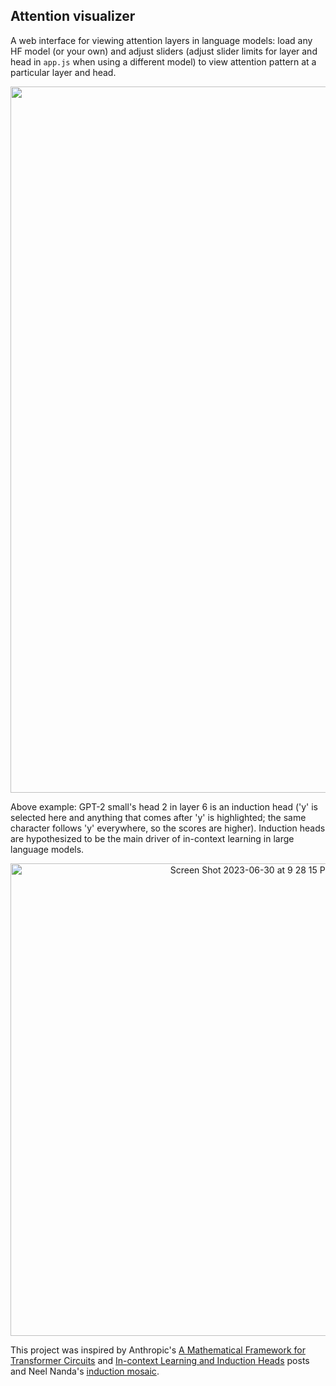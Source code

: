 ## Attention visualizer

A web interface for viewing attention layers in language models: load any HF model (or your own) and adjust sliders (adjust slider limits for layer and head in `app.js` when using a different model) to view attention pattern at a particular layer and head.

<div align="center"><img width="1130" alt="induction_head" src="https://github.com/okarthikb/llm-attn-vis/assets/86470305/09b6dd78-f186-4f48-bc29-afe9b04d232e"></div>

Above example: GPT-2 small's head 2 in layer 6 is an induction head ('y' is selected here and anything that comes after 'y' is highlighted; the same character follows 'y' everywhere, so the scores are higher). Induction heads are hypothesized to be the main driver of in-context learning in large language models.

<div align='center'>
  <img width="756" alt="Screen Shot 2023-06-30 at 9 28 15 PM" src="https://github.com/okarthikb/AttentionVis/assets/86470305/1bb6ae4f-1c8f-420f-9bd4-75140c98a66e">
</div>

This project was inspired by Anthropic's [A Mathematical Framework for Transformer Circuits](https://transformer-circuits.pub/2021/framework/index.html) and [In-context Learning and Induction Heads](https://transformer-circuits.pub/2022/in-context-learning-and-induction-heads/index.html) posts and Neel Nanda's [induction mosaic](https://www.neelnanda.io/mosaic).
